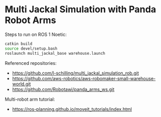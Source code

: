 # Multi Jackal Simulation with Panda Robot Arms

Steps to run on ROS 1 Noetic: 
```bash
catkin build
source devel/setup.bash
roslaunch multi_jackal_base warehouse.launch
```


Referenced repositories: 
- https://github.com/l-schilling/multi_jackal_simulation_rob.git
- https://github.com/aws-robotics/aws-robomaker-small-warehouse-world.git
- https://github.com/Robotawi/panda_arms_ws.git

Multi-robot arm tutorial:
- https://ros-planning.github.io/moveit_tutorials/index.html